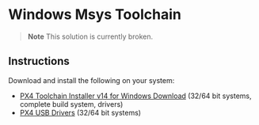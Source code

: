 # Windows Msys Toolchain

> **Note** This solution is currently broken.

## Instructions

Download and install the following on your system:

* [PX4 Toolchain Installer v14 for Windows Download](http://firmware.diydrones.com/Tools/PX4-tools/px4_toolchain_installer_v14_win.exe) (32/64 bit systems, complete build system, drivers)
* [PX4 USB Drivers](http://pixhawk.org/static/px4driver.msi) (32/64 bit systems)
